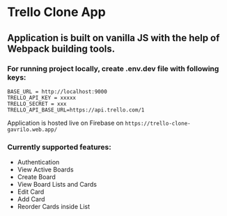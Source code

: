 # Trello Clone App

## Application is built on vanilla JS with the help of Webpack building tools. 

### For running project locally, create .env.dev file with following keys:

`BASE_URL = http://localhost:9000`\
`TRELLO_API_KEY = xxxxx`\
`TRELLO_SECRET = xxx`\
`TRELLO_API_BASE_URL=https://api.trello.com/1`

Application is hosted live on Firebase on `https://trello-clone-gavrilo.web.app/`

### Currently supported features:

* Authentication
* View Active Boards
* Create Board
* View Board Lists and Cards
* Edit Card
* Add Card
* Reorder Cards inside List

